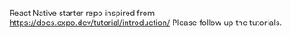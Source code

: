 React Native starter repo inspired from https://docs.expo.dev/tutorial/introduction/
Please follow up the tutorials.

